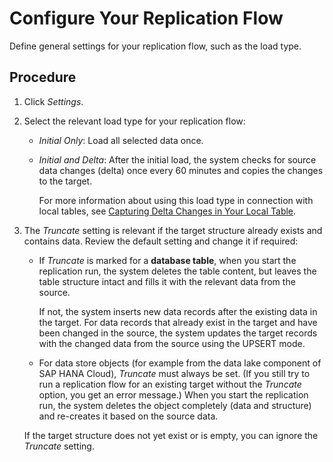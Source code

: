 <!-- loio3f5ba0c5ae3944c1b7279bb989a2a5b5 -->

# Configure Your Replication Flow

Define general settings for your replication flow, such as the load type.



## Procedure

1.  Click *Settings*.

2.  Select the relevant load type for your replication flow:

    -   *Initial Only*: Load all selected data once.

    -   *Initial and Delta*: After the initial load, the system checks for source data changes \(delta\) once every 60 minutes and copies the changes to the target.

        For more information about using this load type in connection with local tables, see [Capturing Delta Changes in Your Local Table](capturing-delta-changes-in-your-local-table-154bdff.md).


3.  The *Truncate* setting is relevant if the target structure already exists and contains data. Review the default setting and change it if required:

    -   If *Truncate* is marked for a **database table**, when you start the replication run, the system deletes the table content, but leaves the table structure intact and fills it with the relevant data from the source.

        If not, the system inserts new data records after the existing data in the target. For data records that already exist in the target and have been changed in the source, the system updates the target records with the changed data from the source using the UPSERT mode.

    -   For data store objects \(for example from the data lake component of SAP HANA Cloud\), *Truncate* must always be set. \(If you still try to run a replication flow for an existing target without the *Truncate* option, you get an error message.\) When you start the replication run, the system deletes the object completely \(data and structure\) and re-creates it based on the source data.

    If the target structure does not yet exist or is empty, you can ignore the *Truncate* setting.


